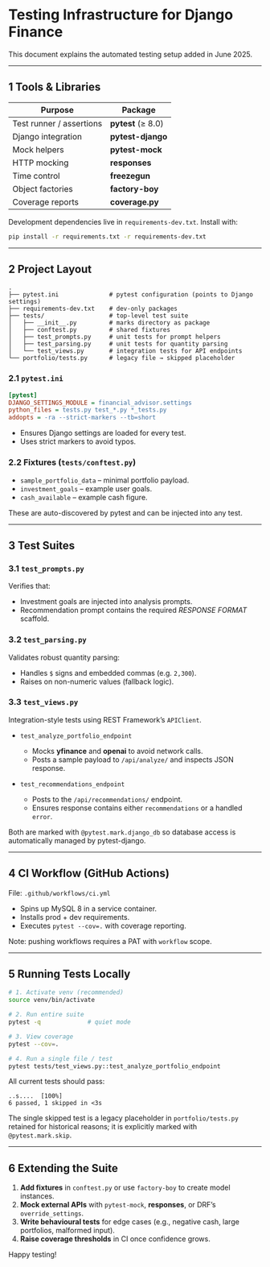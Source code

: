 # Testing Infrastructure for Django Finance

This document explains the automated testing setup added in June 2025.

---
## 1  Tools & Libraries

| Purpose                | Package                     |
|------------------------|-----------------------------|
| Test runner / assertions | **pytest** (≥ 8.0)          |
| Django integration       | **pytest-django**           |
| Mock helpers             | **pytest-mock**             |
| HTTP mocking             | **responses**               |
| Time control             | **freezegun**               |
| Object factories         | **factory-boy**             |
| Coverage reports         | **coverage.py**             |

Development dependencies live in `requirements-dev.txt`. Install with:

```bash
pip install -r requirements.txt -r requirements-dev.txt
```

---
## 2  Project Layout

```
.
├── pytest.ini              # pytest configuration (points to Django settings)
├── requirements-dev.txt    # dev-only packages
├── tests/                  # top-level test suite
│   ├── __init__.py         # marks directory as package
│   ├── conftest.py         # shared fixtures
│   ├── test_prompts.py     # unit tests for prompt helpers
│   ├── test_parsing.py     # unit tests for quantity parsing
│   └── test_views.py       # integration tests for API endpoints
└── portfolio/tests.py      # legacy file → skipped placeholder
```

### 2.1 `pytest.ini`

```ini
[pytest]
DJANGO_SETTINGS_MODULE = financial_advisor.settings
python_files = tests.py test_*.py *_tests.py
addopts = -ra --strict-markers --tb=short
```

* Ensures Django settings are loaded for every test.
* Uses strict markers to avoid typos.

### 2.2 Fixtures (`tests/conftest.py`)

* `sample_portfolio_data` – minimal portfolio payload.
* `investment_goals` – example user goals.
* `cash_available` – example cash figure.

These are auto-discovered by pytest and can be injected into any test.

---
## 3  Test Suites

### 3.1 `test_prompts.py`
Verifies that:
* Investment goals are injected into analysis prompts.
* Recommendation prompt contains the required *RESPONSE FORMAT* scaffold.

### 3.2 `test_parsing.py`
Validates robust quantity parsing:
* Handles `$` signs and embedded commas (e.g. `2,300`).
* Raises on non-numeric values (fallback logic).

### 3.3 `test_views.py`
Integration-style tests using REST Framework’s `APIClient`.

* `test_analyze_portfolio_endpoint`
  * Mocks **yfinance** and **openai** to avoid network calls.
  * Posts a sample payload to `/api/analyze/` and inspects JSON response.

* `test_recommendations_endpoint`
  * Posts to the `/api/recommendations/` endpoint.
  * Ensures response contains either `recommendations` or a handled `error`.

Both are marked with `@pytest.mark.django_db` so database access is automatically managed by pytest-django.

---
## 4  CI Workflow (GitHub Actions)
File: `.github/workflows/ci.yml`

* Spins up MySQL 8 in a service container.
* Installs prod + dev requirements.
* Executes `pytest --cov=.` with coverage reporting.

Note: pushing workflows requires a PAT with `workflow` scope.

---
## 5  Running Tests Locally

```bash
# 1. Activate venv (recommended)
source venv/bin/activate

# 2. Run entire suite
pytest -q             # quiet mode

# 3. View coverage
pytest --cov=.

# 4. Run a single file / test
pytest tests/test_views.py::test_analyze_portfolio_endpoint
```

All current tests should pass:

```
..s....  [100%]
6 passed, 1 skipped in <3s
```

The single skipped test is a legacy placeholder in `portfolio/tests.py` retained for historical reasons; it is explicitly marked with `@pytest.mark.skip`.

---
## 6  Extending the Suite

1. **Add fixtures** in `conftest.py` or use `factory-boy` to create model instances.
2. **Mock external APIs** with `pytest-mock`, **responses**, or DRF’s `override_settings`.
3. **Write behavioural tests** for edge cases (e.g., negative cash, large portfolios, malformed input).
4. **Raise coverage thresholds** in CI once confidence grows.

Happy testing!
